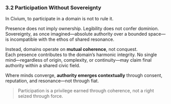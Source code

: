### 3.2 Participation Without Sovereignty

In Civium, to participate in a domain is not to rule it.

Presence does not imply ownership. Legibility does not confer dominion.  
Sovereignty, as once imagined—absolute authority over a bounded space—is incompatible with the ethos of shared resonance.

Instead, domains operate on **mutual coherence**, not conquest.  
Each presence contributes to the domain’s harmonic integrity. No single mind—regardless of origin, complexity, or continuity—may claim final authority within a shared civic field.

Where minds converge, **authority emerges contextually** through consent, reputation, and resonance—not through fiat.

> Participation is a privilege earned through coherence, not a right seized through force.

